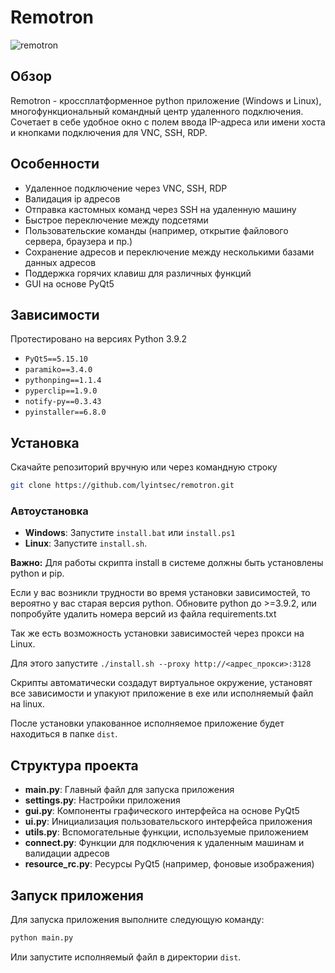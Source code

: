 # Remotron

![remotron](https://github.com/lyintsec/remotron/assets/83633017/2b0d4f03-8301-4f92-a302-c70d9deabae0)

## Обзор
Remotron - кроссплатформенное python приложение (Windows и Linux), многофункциональный командный центр удаленного подключения.
Cочетает в себе удобное окно с полем ввода IP-адреса или имени хоста и кнопками подключения для VNC, SSH, RDP.

## Особенности
- Удаленное подключение через VNC, SSH, RDP
- Валидация ip адресов
- Отправка кастомных команд через SSH на удаленную машину
- Быстрое переключение между подсетями
- Пользовательские команды (например, открытие файлового сервера, браузера и пр.)
- Сохранение адресов и переключение между несколькими базами данных адресов
- Поддержка горячих клавиш для различных функций
- GUI на основе PyQt5

## Зависимости
Протестировано на версиях Python 3.9.2
- `PyQt5==5.15.10`
- `paramiko==3.4.0`
- `pythonping==1.1.4`
- `pyperclip==1.9.0`
- `notify-py==0.3.43`
- `pyinstaller==6.8.0`

## Установка
Скачайте репозиторий вручную или через командную строку
```bash
git clone https://github.com/lyintsec/remotron.git
```
### Автоустановка
- **Windows**: Запустите `install.bat` или `install.ps1`
- **Linux**: Запустите `install.sh`.

**Важно:** Для работы скрипта install в системе должны быть установлены python и pip.

Если у вас возникли трудности во время установки зависимостей, то вероятно у вас старая версия python. Обновите python до >=3.9.2, или попробуйте удалить номера версий из файла requirements.txt

Так же есть возможность установки зависимостей через прокси на Linux.

Для этого запустите `./install.sh --proxy http://<адрес_прокси>:3128`

Скрипты автоматически создадут виртуальное окружение, установят все зависимости и упакуют приложение в exe или исполняемый файл на linux.

После установки упакованное исполняемое приложение будет находиться в папке `dist`.

## Структура проекта
- **main.py**: Главный файл для запуска приложения
- **settings.py**: Настройки приложения
- **gui.py**: Компоненты графического интерфейса на основе PyQt5
- **ui.py**: Инициализация пользовательского интерфейса приложения
- **utils.py**: Вспомогательные функции, используемые приложением
- **connect.py**: Функции для подключения к удаленным машинам и валидации адресов
- **resource_rc.py**: Ресурсы PyQt5 (например, фоновые изображения)

## Запуск приложения
Для запуска приложения выполните следующую команду:
```bash
python main.py
```

Или запустите исполняемый файл в директории `dist`.
